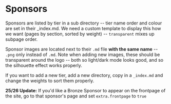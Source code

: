 # Sponsors

Sponsors are listed by tier in a sub directory -- tier name order and colour are set in their _index.md. We need a custom template to display this how we want (pages by section, sorted by weight) -- `transparent` mixes up subpage order.

Sponsor images are located next to their `.md` file **with the same name** -- `.png` only instead of `.md`. Note when adding new images, these should be transparent around the logo -- both so light/dark mode looks good, and so the silhouette effect works properly.

If you want to add a new tier, add a new directory, copy in a `_index.md` and change the weights to sort them properly.

**25/26 Update:** If you'd like a Bronze Sponsor to appear on the frontpage of the site, go to that sponsor's page and set `extra.frontpage` to `true`